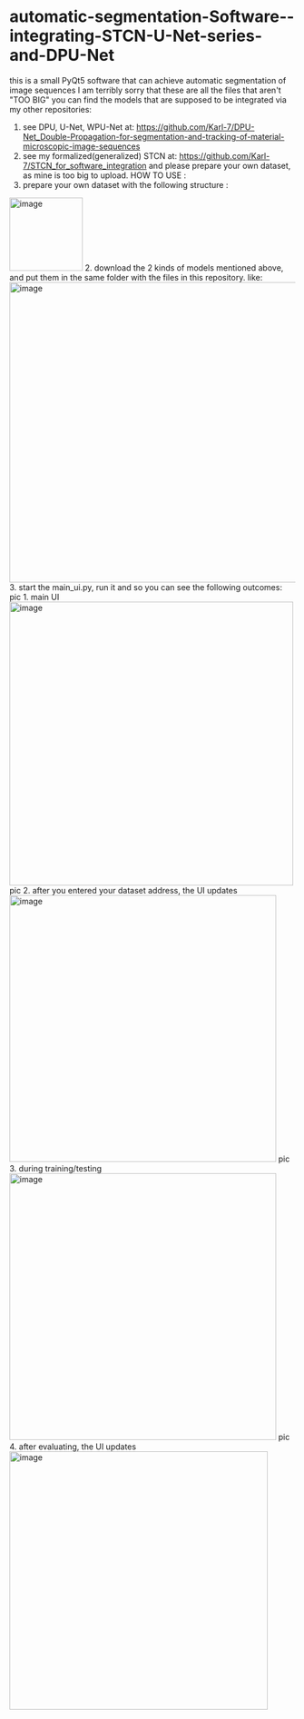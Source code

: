 # automatic-segmentation-Software--integrating-STCN-U-Net-series-and-DPU-Net
this is a small PyQt5 software that can achieve automatic segmentation of image sequences
  I am terribly sorry that these are all the files that aren't "TOO BIG"
  you can find the models that are supposed to be integrated via my other repositories:
  1. see DPU, U-Net, WPU-Net at: https://github.com/Karl-7/DPU-Net_Double-Propagation-for-segmentation-and-tracking-of-material-microscopic-image-sequences
  2. see my formalized(generalized) STCN at: https://github.com/Karl-7/STCN_for_software_integration
  and please prepare your own dataset, as mine is too big to upload.
HOW TO USE :
  1. prepare your own dataset with the following structure :
  <img width="129" alt="image" src="https://github.com/Karl-7/automatic-segmentation-Software--integrating-STCN-U-Net-series-and-DPU-Net/assets/142679657/22be4e46-a6bc-4b4f-b5d3-e3a5793458b7">
  2. download the 2 kinds of models mentioned above, and put them in the same folder with the files in this repository. like:
  <img width="529" alt="image" src="https://github.com/Karl-7/automatic-segmentation-Software--integrating-STCN-U-Net-series-and-DPU-Net/assets/142679657/1823bbaa-d648-4511-8a59-0cec4f6c78bb">
  3. start the main_ui.py, run it and so you can see the following outcomes:
     pic 1. main UI
     <img width="500" alt="image" src="https://github.com/Karl-7/automatic-segmentation-Software--integrating-STCN-U-Net-series-and-DPU-Net/assets/142679657/6050d2e5-ae7e-4f24-be94-fb98890d186e">
     pic 2. after you entered your dataset address, the UI updates
     <img width="470" alt="image" src="https://github.com/Karl-7/automatic-segmentation-Software--integrating-STCN-U-Net-series-and-DPU-Net/assets/142679657/ca4ea79f-99c6-4a25-95e3-1703e13efeac">
     pic 3. during training/testing
     <img width="470" alt="image" src="https://github.com/Karl-7/automatic-segmentation-Software--integrating-STCN-U-Net-series-and-DPU-Net/assets/142679657/902e975d-f5cb-40b6-b993-bca6df472338">
     pic 4. after evaluating, the UI updates
     <img width="455" alt="image" src="https://github.com/Karl-7/automatic-segmentation-Software--integrating-STCN-U-Net-series-and-DPU-Net/assets/142679657/423552bb-ad7e-4f27-b6f5-6eb73d43fd14">
